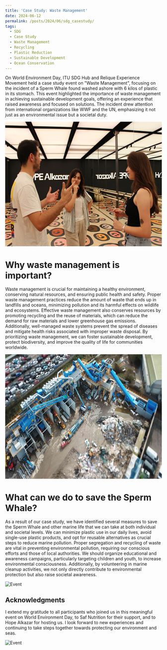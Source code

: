 ```yaml
---
title: 'Case Study: Waste Management'
date: 2024-06-12
permalink: /posts/2024/06/sdg_casestudy/
tags:
  - SDG
  - Case Study
  - Waste Management
  - Recycling
  - Plastic Reduction
  - Sustainable Development
  - Ocean Conservation
---
```


On World Environment Day, ITU SDG Hub and Relique Experience Movement held a case study event on "Waste Management", focusing on the incident of a Sperm Whale found washed ashore with 6 kilos of plastic in its stomach. This event highlighted the importance of waste management in achieving sustainable development goals, offering an experience that raised awareness and focused on solutions. The incident drew attention from international organizations like WWF and the UN, emphasizing it not just as an environmental issue but a societal duty.

<img src="/images/sdg_day1.JPG" alt="Event" width="600" height="400">

Why waste management is important?
======
Waste management is crucial for maintaining a healthy environment, conserving natural resources, and ensuring public health and safety. Proper waste management practices reduce the amount of waste that ends up in landfills and oceans, minimizing pollution and its harmful effects on wildlife and ecosystems. Effective waste management also conserves resources by promoting recycling and the reuse of materials, which can reduce the demand for raw materials and lower greenhouse gas emissions. Additionally, well-managed waste systems prevent the spread of diseases and mitigate health risks associated with improper waste disposal. By prioritizing waste management, we can foster sustainable development, protect biodiversity, and improve the quality of life for communities worldwide.

<img src="/images/sdg_image.JPG" alt="Event" width="600" height="400">

What can we do to save the Sperm Whale?
======
As a result of our case study, we have identified several measures to save the Sperm Whale and other marine life that we can take at both individual and societal levels. We can minimize plastic use in our daily lives, avoid single-use plastic products, and opt for reusable alternatives as crucial steps to reduce marine pollution. Proper segregation and recycling of waste are vital in preventing environmental pollution, requiring our conscious efforts and those of local authorities. We should organize educational and awareness campaigns, particularly targeting children and youth, to increase environmental consciousness. Additionally, by volunteering in marine cleanup activities, we not only directly contribute to environmental protection but also raise societal awareness.

<img src="/images/sdg_grup.JPG" alt="Event" width="600" height="400">

Acknowledgments
------
I extend my gratitude to all participants who joined us in this meaningful event on World Environment Day, to Saf Nutrition for their support, and to Hope Alkazar for hosting us. I look forward to new experiences and continuing to take steps together towards protecting our environment and seas.

<img src="/images/sdg_toplu.JPG" alt="Event" width="600" height="400">
